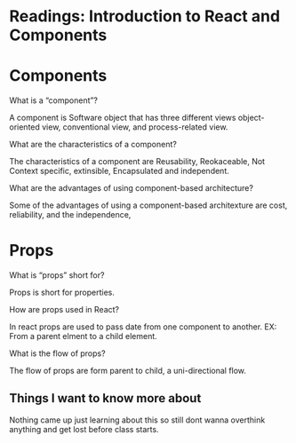 # Readings: Introduction to React and Components

# Components

What is a “component”?

A component is Software object that has three different views object-oriented view, conventional view, and process-related view.

What are the characteristics of a component?

The characteristics of a component are Reusability, Reokaceable, Not Context specific, extinsible, Encapsulated and independent.

What are the advantages of using component-based architecture?

Some of the advantages of using a component-based architexture are cost, reliability, and the independence,

# Props

What is “props” short for?

Props is short for properties.

How are props used in React?

In react props are used to pass date from one component to another. EX: From a parent elment to a child element.

What is the flow of props?

The flow of props are form parent to child, a uni-directional flow.

## Things I want to know more about

Nothing came up just learning about this so still dont wanna overthink anything and get lost before class starts.
